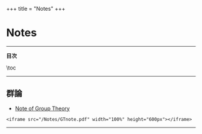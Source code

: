 +++
title = "Notes"
+++


# Notes

---

**目次**

\toc

---

## 群論

* [Note of Group Theory](/Notes/GTnote.pdf)

<!--~~~
<embed src="/Notes/GTnote.pdf" type="application/pdf" width="100%" height="600px">
~~~
-->

~~~
<iframe src="/Notes/GTnote.pdf" width="100%" height="600px"></iframe>
~~~

---
